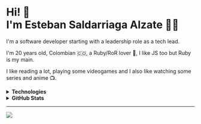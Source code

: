Hi! 👀 <br/> I'm Esteban Saldarriaga Alzate 👋😊
======

I'm a software developer starting with a leadership role as a tech lead.

I'm 20 years old, Colombian 🇨🇴, a Ruby/RoR lover 🔻, I like JS too but Ruby is my main.

I like reading a lot, playing some videogames and I also like watching some series and anime 📺.

<details>
	<summary><b>Technologies</b></summary>
	<img src='https://img.shields.io/badge/ruby-%23CC342D.svg?&style=for-the-badge&logo=ruby&logoColor=white' alt='Ruby'/>
	<img src='https://img.shields.io/badge/rails-%23CC0000.svg?&style=for-the-badge&logo=ruby-on-rails&logoColor=white' alt='Rails'/>
	<img src='https://img.shields.io/badge/postgres-%23316192.svg?&style=for-the-badge&logo=postgresql&logoColor=white' alt='Postgres'/>
	<img src='https://img.shields.io/badge/MongoDB-%234ea94b.svg?&style=for-the-badge&logo=mongodb&logoColor=white' alt='MongoDB'/>
	<img src='https://img.shields.io/badge/redis-%23DD0031.svg?&style=for-the-badge&logo=redis&logoColor=white' alt='Redis'/>
	<img src='https://img.shields.io/badge/react-%2320232a.svg?&style=for-the-badge&logo=react&logoColor=%2361DAFB' alt='React'/>
	<img src='https://img.shields.io/badge/javascript%20-%23323330.svg?&style=for-the-badge&logo=javascript&logoColor=%23f7de1e' alt='JavaScript'/>
	<img src='https://img.shields.io/badge/-ApolloGraphQL-311C87?style=for-the-badge&logo=apollo-graphql' alt='Apollo-GraphQL'/>
	<img src='https://img.shields.io/badge/html5-%23e34f26.svg?&style=for-the-badge&logo=html5&logoColor=white' alt='HTML5'/>
	<img src='https://img.shields.io/badge/css3-%233573b5.svg?&style=for-the-badge&logo=css3&logoColor=white' alt='CSS3'/>
	<img src='https://img.shields.io/badge/git-%23fc6d26.svg?&style=for-the-badge&logo=git&logoColor=white' alt='Git'/>
	<img src='https://img.shields.io/badge/GoogleCloud-%234285F4.svg?&style=for-the-badge&logo=google-cloud&logoColor=white' alt='Google Cloud'/>
	<img src='https://img.shields.io/badge/CIRCLECI-%23161616.svg?&style=for-the-badge&logo=circleci&logoColor=white' alt='CircleCI'/>
</details>

<details> 
	<summary><b>GitHub Stats</b></summary>
	<br/>
	<img src='https://jf-gh-stats.vercel.app/api?username=estebansa19&show_icons=true&count_private=true&title_color=afc2ef&icon_color=afc2ef&theme=react' alt='GitHub Stats' align='top'/>
	<img src='https://jf-gh-stats.vercel.app/api/top-langs/?username=estebansa19&layout=compact&title_color=afc2ef&icon_color=afc2ef&theme=react' alt='GitHub Top Languages' align='top'/>
</details>

----

[<img src="https://img.shields.io/badge/linkedin-%230077B5.svg?&style=for-the-badge&logo=linkedin&logoColor=white"/>](https://www.linkedin.com/in/esteban-saldarriaga-alzate-77a076177/)
